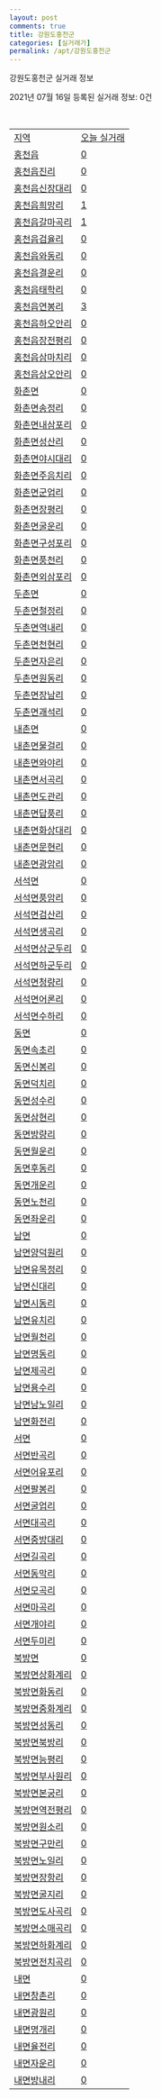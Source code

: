 ```yaml
---
layout: post
comments: true
title: 강원도홍천군
categories: [실거래가]
permalink: /apt/강원도홍천군
---
```


강원도홍천군 실거래 정보

2021년 07월 16일 등록된 실거래 정보: 0건

<script type="text/javascript">
  google.charts.load('current', {'packages':['corechart']});
  google.charts.setOnLoadCallback(drawChart);

  function drawChart() {
    var data = google.visualization.arrayToDataTable([['거래일', '매매', '전월세', '전매'], ['20-07', 17, 16, 0], ['20-08', 47, 20, 0], ['20-09', 42, 20, 0], ['20-10', 36, 18, 0], ['20-11', 39, 22, 0], ['20-12', 38, 14, 0], ['21-01', 44, 22, 0], ['21-02', 40, 15, 0], ['21-03', 59, 25, 8], ['21-04', 51, 19, 47], ['21-05', 42, 20, 42], ['21-06', 28, 14, 10], ['21-07', 7, 2, 0]]);

    var options = {
      title: '최근 1년간 유형별 거래량 추이',
      legend: { position: 'bottom' }
    };

    var chart = new google.visualization.LineChart(document.getElementById('columnchart_material'));
    chart.draw(data, (options));
  }
</script>

<div id="columnchart_material" style="width: 95%; margin-left: -35px"></div>
<br>
<table class="sortable">
  <tr>
    <td><a href="#">지역</a></td>
    <td><a href="#">오늘 실거래</a></td>
  </tr>

  
  <tr class="item">
    <td><a href="강원도 홍천군 홍천읍">홍천읍</a></td>
    <td><a href="강원도 홍천군 홍천읍">0</a></td>
  </tr>
    

  <tr class="item">
    <td><a href="강원도 홍천군 홍천읍 진리">홍천읍진리</a></td>
    <td><a href="강원도 홍천군 홍천읍 진리">0</a></td>
  </tr>
    

  <tr class="item">
    <td><a href="강원도 홍천군 홍천읍 신장대리">홍천읍신장대리</a></td>
    <td><a href="강원도 홍천군 홍천읍 신장대리">0</a></td>
  </tr>
    

  <tr class="item">
    <td><a href="강원도 홍천군 홍천읍 희망리">홍천읍희망리</a></td>
    <td><a href="강원도 홍천군 홍천읍 희망리">1</a></td>
  </tr>
    

  <tr class="item">
    <td><a href="강원도 홍천군 홍천읍 갈마곡리">홍천읍갈마곡리</a></td>
    <td><a href="강원도 홍천군 홍천읍 갈마곡리">1</a></td>
  </tr>
    

  <tr class="item">
    <td><a href="강원도 홍천군 홍천읍 검율리">홍천읍검율리</a></td>
    <td><a href="강원도 홍천군 홍천읍 검율리">0</a></td>
  </tr>
    

  <tr class="item">
    <td><a href="강원도 홍천군 홍천읍 와동리">홍천읍와동리</a></td>
    <td><a href="강원도 홍천군 홍천읍 와동리">0</a></td>
  </tr>
    

  <tr class="item">
    <td><a href="강원도 홍천군 홍천읍 결운리">홍천읍결운리</a></td>
    <td><a href="강원도 홍천군 홍천읍 결운리">0</a></td>
  </tr>
    

  <tr class="item">
    <td><a href="강원도 홍천군 홍천읍 태학리">홍천읍태학리</a></td>
    <td><a href="강원도 홍천군 홍천읍 태학리">0</a></td>
  </tr>
    

  <tr class="item">
    <td><a href="강원도 홍천군 홍천읍 연봉리">홍천읍연봉리</a></td>
    <td><a href="강원도 홍천군 홍천읍 연봉리">3</a></td>
  </tr>
    

  <tr class="item">
    <td><a href="강원도 홍천군 홍천읍 하오안리">홍천읍하오안리</a></td>
    <td><a href="강원도 홍천군 홍천읍 하오안리">0</a></td>
  </tr>
    

  <tr class="item">
    <td><a href="강원도 홍천군 홍천읍 장전평리">홍천읍장전평리</a></td>
    <td><a href="강원도 홍천군 홍천읍 장전평리">0</a></td>
  </tr>
    

  <tr class="item">
    <td><a href="강원도 홍천군 홍천읍 삼마치리">홍천읍삼마치리</a></td>
    <td><a href="강원도 홍천군 홍천읍 삼마치리">0</a></td>
  </tr>
    

  <tr class="item">
    <td><a href="강원도 홍천군 홍천읍 상오안리">홍천읍상오안리</a></td>
    <td><a href="강원도 홍천군 홍천읍 상오안리">0</a></td>
  </tr>
    

  <tr class="item">
    <td><a href="강원도 홍천군 화촌면">화촌면</a></td>
    <td><a href="강원도 홍천군 화촌면">0</a></td>
  </tr>
    

  <tr class="item">
    <td><a href="강원도 홍천군 화촌면 송정리">화촌면송정리</a></td>
    <td><a href="강원도 홍천군 화촌면 송정리">0</a></td>
  </tr>
    

  <tr class="item">
    <td><a href="강원도 홍천군 화촌면 내삼포리">화촌면내삼포리</a></td>
    <td><a href="강원도 홍천군 화촌면 내삼포리">0</a></td>
  </tr>
    

  <tr class="item">
    <td><a href="강원도 홍천군 화촌면 성산리">화촌면성산리</a></td>
    <td><a href="강원도 홍천군 화촌면 성산리">0</a></td>
  </tr>
    

  <tr class="item">
    <td><a href="강원도 홍천군 화촌면 야시대리">화촌면야시대리</a></td>
    <td><a href="강원도 홍천군 화촌면 야시대리">0</a></td>
  </tr>
    

  <tr class="item">
    <td><a href="강원도 홍천군 화촌면 주음치리">화촌면주음치리</a></td>
    <td><a href="강원도 홍천군 화촌면 주음치리">0</a></td>
  </tr>
    

  <tr class="item">
    <td><a href="강원도 홍천군 화촌면 군업리">화촌면군업리</a></td>
    <td><a href="강원도 홍천군 화촌면 군업리">0</a></td>
  </tr>
    

  <tr class="item">
    <td><a href="강원도 홍천군 화촌면 장평리">화촌면장평리</a></td>
    <td><a href="강원도 홍천군 화촌면 장평리">0</a></td>
  </tr>
    

  <tr class="item">
    <td><a href="강원도 홍천군 화촌면 굴운리">화촌면굴운리</a></td>
    <td><a href="강원도 홍천군 화촌면 굴운리">0</a></td>
  </tr>
    

  <tr class="item">
    <td><a href="강원도 홍천군 화촌면 구성포리">화촌면구성포리</a></td>
    <td><a href="강원도 홍천군 화촌면 구성포리">0</a></td>
  </tr>
    

  <tr class="item">
    <td><a href="강원도 홍천군 화촌면 풍천리">화촌면풍천리</a></td>
    <td><a href="강원도 홍천군 화촌면 풍천리">0</a></td>
  </tr>
    

  <tr class="item">
    <td><a href="강원도 홍천군 화촌면 외삼포리">화촌면외삼포리</a></td>
    <td><a href="강원도 홍천군 화촌면 외삼포리">0</a></td>
  </tr>
    

  <tr class="item">
    <td><a href="강원도 홍천군 두촌면">두촌면</a></td>
    <td><a href="강원도 홍천군 두촌면">0</a></td>
  </tr>
    

  <tr class="item">
    <td><a href="강원도 홍천군 두촌면 철정리">두촌면철정리</a></td>
    <td><a href="강원도 홍천군 두촌면 철정리">0</a></td>
  </tr>
    

  <tr class="item">
    <td><a href="강원도 홍천군 두촌면 역내리">두촌면역내리</a></td>
    <td><a href="강원도 홍천군 두촌면 역내리">0</a></td>
  </tr>
    

  <tr class="item">
    <td><a href="강원도 홍천군 두촌면 천현리">두촌면천현리</a></td>
    <td><a href="강원도 홍천군 두촌면 천현리">0</a></td>
  </tr>
    

  <tr class="item">
    <td><a href="강원도 홍천군 두촌면 자은리">두촌면자은리</a></td>
    <td><a href="강원도 홍천군 두촌면 자은리">0</a></td>
  </tr>
    

  <tr class="item">
    <td><a href="강원도 홍천군 두촌면 원동리">두촌면원동리</a></td>
    <td><a href="강원도 홍천군 두촌면 원동리">0</a></td>
  </tr>
    

  <tr class="item">
    <td><a href="강원도 홍천군 두촌면 장남리">두촌면장남리</a></td>
    <td><a href="강원도 홍천군 두촌면 장남리">0</a></td>
  </tr>
    

  <tr class="item">
    <td><a href="강원도 홍천군 두촌면 괘석리">두촌면괘석리</a></td>
    <td><a href="강원도 홍천군 두촌면 괘석리">0</a></td>
  </tr>
    

  <tr class="item">
    <td><a href="강원도 홍천군 내촌면">내촌면</a></td>
    <td><a href="강원도 홍천군 내촌면">0</a></td>
  </tr>
    

  <tr class="item">
    <td><a href="강원도 홍천군 내촌면 물걸리">내촌면물걸리</a></td>
    <td><a href="강원도 홍천군 내촌면 물걸리">0</a></td>
  </tr>
    

  <tr class="item">
    <td><a href="강원도 홍천군 내촌면 와야리">내촌면와야리</a></td>
    <td><a href="강원도 홍천군 내촌면 와야리">0</a></td>
  </tr>
    

  <tr class="item">
    <td><a href="강원도 홍천군 내촌면 서곡리">내촌면서곡리</a></td>
    <td><a href="강원도 홍천군 내촌면 서곡리">0</a></td>
  </tr>
    

  <tr class="item">
    <td><a href="강원도 홍천군 내촌면 도관리">내촌면도관리</a></td>
    <td><a href="강원도 홍천군 내촌면 도관리">0</a></td>
  </tr>
    

  <tr class="item">
    <td><a href="강원도 홍천군 내촌면 답풍리">내촌면답풍리</a></td>
    <td><a href="강원도 홍천군 내촌면 답풍리">0</a></td>
  </tr>
    

  <tr class="item">
    <td><a href="강원도 홍천군 내촌면 화상대리">내촌면화상대리</a></td>
    <td><a href="강원도 홍천군 내촌면 화상대리">0</a></td>
  </tr>
    

  <tr class="item">
    <td><a href="강원도 홍천군 내촌면 문현리">내촌면문현리</a></td>
    <td><a href="강원도 홍천군 내촌면 문현리">0</a></td>
  </tr>
    

  <tr class="item">
    <td><a href="강원도 홍천군 내촌면 광암리">내촌면광암리</a></td>
    <td><a href="강원도 홍천군 내촌면 광암리">0</a></td>
  </tr>
    

  <tr class="item">
    <td><a href="강원도 홍천군 서석면">서석면</a></td>
    <td><a href="강원도 홍천군 서석면">0</a></td>
  </tr>
    

  <tr class="item">
    <td><a href="강원도 홍천군 서석면 풍암리">서석면풍암리</a></td>
    <td><a href="강원도 홍천군 서석면 풍암리">0</a></td>
  </tr>
    

  <tr class="item">
    <td><a href="강원도 홍천군 서석면 검산리">서석면검산리</a></td>
    <td><a href="강원도 홍천군 서석면 검산리">0</a></td>
  </tr>
    

  <tr class="item">
    <td><a href="강원도 홍천군 서석면 생곡리">서석면생곡리</a></td>
    <td><a href="강원도 홍천군 서석면 생곡리">0</a></td>
  </tr>
    

  <tr class="item">
    <td><a href="강원도 홍천군 서석면 상군두리">서석면상군두리</a></td>
    <td><a href="강원도 홍천군 서석면 상군두리">0</a></td>
  </tr>
    

  <tr class="item">
    <td><a href="강원도 홍천군 서석면 하군두리">서석면하군두리</a></td>
    <td><a href="강원도 홍천군 서석면 하군두리">0</a></td>
  </tr>
    

  <tr class="item">
    <td><a href="강원도 홍천군 서석면 청량리">서석면청량리</a></td>
    <td><a href="강원도 홍천군 서석면 청량리">0</a></td>
  </tr>
    

  <tr class="item">
    <td><a href="강원도 홍천군 서석면 어론리">서석면어론리</a></td>
    <td><a href="강원도 홍천군 서석면 어론리">0</a></td>
  </tr>
    

  <tr class="item">
    <td><a href="강원도 홍천군 서석면 수하리">서석면수하리</a></td>
    <td><a href="강원도 홍천군 서석면 수하리">0</a></td>
  </tr>
    

  <tr class="item">
    <td><a href="강원도 홍천군 동면">동면</a></td>
    <td><a href="강원도 홍천군 동면">0</a></td>
  </tr>
    

  <tr class="item">
    <td><a href="강원도 홍천군 동면 속초리">동면속초리</a></td>
    <td><a href="강원도 홍천군 동면 속초리">0</a></td>
  </tr>
    

  <tr class="item">
    <td><a href="강원도 홍천군 동면 신봉리">동면신봉리</a></td>
    <td><a href="강원도 홍천군 동면 신봉리">0</a></td>
  </tr>
    

  <tr class="item">
    <td><a href="강원도 홍천군 동면 덕치리">동면덕치리</a></td>
    <td><a href="강원도 홍천군 동면 덕치리">0</a></td>
  </tr>
    

  <tr class="item">
    <td><a href="강원도 홍천군 동면 성수리">동면성수리</a></td>
    <td><a href="강원도 홍천군 동면 성수리">0</a></td>
  </tr>
    

  <tr class="item">
    <td><a href="강원도 홍천군 동면 삼현리">동면삼현리</a></td>
    <td><a href="강원도 홍천군 동면 삼현리">0</a></td>
  </tr>
    

  <tr class="item">
    <td><a href="강원도 홍천군 동면 방량리">동면방량리</a></td>
    <td><a href="강원도 홍천군 동면 방량리">0</a></td>
  </tr>
    

  <tr class="item">
    <td><a href="강원도 홍천군 동면 월운리">동면월운리</a></td>
    <td><a href="강원도 홍천군 동면 월운리">0</a></td>
  </tr>
    

  <tr class="item">
    <td><a href="강원도 홍천군 동면 후동리">동면후동리</a></td>
    <td><a href="강원도 홍천군 동면 후동리">0</a></td>
  </tr>
    

  <tr class="item">
    <td><a href="강원도 홍천군 동면 개운리">동면개운리</a></td>
    <td><a href="강원도 홍천군 동면 개운리">0</a></td>
  </tr>
    

  <tr class="item">
    <td><a href="강원도 홍천군 동면 노천리">동면노천리</a></td>
    <td><a href="강원도 홍천군 동면 노천리">0</a></td>
  </tr>
    

  <tr class="item">
    <td><a href="강원도 홍천군 동면 좌운리">동면좌운리</a></td>
    <td><a href="강원도 홍천군 동면 좌운리">0</a></td>
  </tr>
    

  <tr class="item">
    <td><a href="강원도 홍천군 남면">남면</a></td>
    <td><a href="강원도 홍천군 남면">0</a></td>
  </tr>
    

  <tr class="item">
    <td><a href="강원도 홍천군 남면 양덕원리">남면양덕원리</a></td>
    <td><a href="강원도 홍천군 남면 양덕원리">0</a></td>
  </tr>
    

  <tr class="item">
    <td><a href="강원도 홍천군 남면 유목정리">남면유목정리</a></td>
    <td><a href="강원도 홍천군 남면 유목정리">0</a></td>
  </tr>
    

  <tr class="item">
    <td><a href="강원도 홍천군 남면 신대리">남면신대리</a></td>
    <td><a href="강원도 홍천군 남면 신대리">0</a></td>
  </tr>
    

  <tr class="item">
    <td><a href="강원도 홍천군 남면 시동리">남면시동리</a></td>
    <td><a href="강원도 홍천군 남면 시동리">0</a></td>
  </tr>
    

  <tr class="item">
    <td><a href="강원도 홍천군 남면 유치리">남면유치리</a></td>
    <td><a href="강원도 홍천군 남면 유치리">0</a></td>
  </tr>
    

  <tr class="item">
    <td><a href="강원도 홍천군 남면 월천리">남면월천리</a></td>
    <td><a href="강원도 홍천군 남면 월천리">0</a></td>
  </tr>
    

  <tr class="item">
    <td><a href="강원도 홍천군 남면 명동리">남면명동리</a></td>
    <td><a href="강원도 홍천군 남면 명동리">0</a></td>
  </tr>
    

  <tr class="item">
    <td><a href="강원도 홍천군 남면 제곡리">남면제곡리</a></td>
    <td><a href="강원도 홍천군 남면 제곡리">0</a></td>
  </tr>
    

  <tr class="item">
    <td><a href="강원도 홍천군 남면 용수리">남면용수리</a></td>
    <td><a href="강원도 홍천군 남면 용수리">0</a></td>
  </tr>
    

  <tr class="item">
    <td><a href="강원도 홍천군 남면 남노일리">남면남노일리</a></td>
    <td><a href="강원도 홍천군 남면 남노일리">0</a></td>
  </tr>
    

  <tr class="item">
    <td><a href="강원도 홍천군 남면 화전리">남면화전리</a></td>
    <td><a href="강원도 홍천군 남면 화전리">0</a></td>
  </tr>
    

  <tr class="item">
    <td><a href="강원도 홍천군 서면">서면</a></td>
    <td><a href="강원도 홍천군 서면">0</a></td>
  </tr>
    

  <tr class="item">
    <td><a href="강원도 홍천군 서면 반곡리">서면반곡리</a></td>
    <td><a href="강원도 홍천군 서면 반곡리">0</a></td>
  </tr>
    

  <tr class="item">
    <td><a href="강원도 홍천군 서면 어유포리">서면어유포리</a></td>
    <td><a href="강원도 홍천군 서면 어유포리">0</a></td>
  </tr>
    

  <tr class="item">
    <td><a href="강원도 홍천군 서면 팔봉리">서면팔봉리</a></td>
    <td><a href="강원도 홍천군 서면 팔봉리">0</a></td>
  </tr>
    

  <tr class="item">
    <td><a href="강원도 홍천군 서면 굴업리">서면굴업리</a></td>
    <td><a href="강원도 홍천군 서면 굴업리">0</a></td>
  </tr>
    

  <tr class="item">
    <td><a href="강원도 홍천군 서면 대곡리">서면대곡리</a></td>
    <td><a href="강원도 홍천군 서면 대곡리">0</a></td>
  </tr>
    

  <tr class="item">
    <td><a href="강원도 홍천군 서면 중방대리">서면중방대리</a></td>
    <td><a href="강원도 홍천군 서면 중방대리">0</a></td>
  </tr>
    

  <tr class="item">
    <td><a href="강원도 홍천군 서면 길곡리">서면길곡리</a></td>
    <td><a href="강원도 홍천군 서면 길곡리">0</a></td>
  </tr>
    

  <tr class="item">
    <td><a href="강원도 홍천군 서면 동막리">서면동막리</a></td>
    <td><a href="강원도 홍천군 서면 동막리">0</a></td>
  </tr>
    

  <tr class="item">
    <td><a href="강원도 홍천군 서면 모곡리">서면모곡리</a></td>
    <td><a href="강원도 홍천군 서면 모곡리">0</a></td>
  </tr>
    

  <tr class="item">
    <td><a href="강원도 홍천군 서면 마곡리">서면마곡리</a></td>
    <td><a href="강원도 홍천군 서면 마곡리">0</a></td>
  </tr>
    

  <tr class="item">
    <td><a href="강원도 홍천군 서면 개야리">서면개야리</a></td>
    <td><a href="강원도 홍천군 서면 개야리">0</a></td>
  </tr>
    

  <tr class="item">
    <td><a href="강원도 홍천군 서면 두미리">서면두미리</a></td>
    <td><a href="강원도 홍천군 서면 두미리">0</a></td>
  </tr>
    

  <tr class="item">
    <td><a href="강원도 홍천군 북방면">북방면</a></td>
    <td><a href="강원도 홍천군 북방면">0</a></td>
  </tr>
    

  <tr class="item">
    <td><a href="강원도 홍천군 북방면 상화계리">북방면상화계리</a></td>
    <td><a href="강원도 홍천군 북방면 상화계리">0</a></td>
  </tr>
    

  <tr class="item">
    <td><a href="강원도 홍천군 북방면 화동리">북방면화동리</a></td>
    <td><a href="강원도 홍천군 북방면 화동리">0</a></td>
  </tr>
    

  <tr class="item">
    <td><a href="강원도 홍천군 북방면 중화계리">북방면중화계리</a></td>
    <td><a href="강원도 홍천군 북방면 중화계리">0</a></td>
  </tr>
    

  <tr class="item">
    <td><a href="강원도 홍천군 북방면 성동리">북방면성동리</a></td>
    <td><a href="강원도 홍천군 북방면 성동리">0</a></td>
  </tr>
    

  <tr class="item">
    <td><a href="강원도 홍천군 북방면 북방리">북방면북방리</a></td>
    <td><a href="강원도 홍천군 북방면 북방리">0</a></td>
  </tr>
    

  <tr class="item">
    <td><a href="강원도 홍천군 북방면 능평리">북방면능평리</a></td>
    <td><a href="강원도 홍천군 북방면 능평리">0</a></td>
  </tr>
    

  <tr class="item">
    <td><a href="강원도 홍천군 북방면 부사원리">북방면부사원리</a></td>
    <td><a href="강원도 홍천군 북방면 부사원리">0</a></td>
  </tr>
    

  <tr class="item">
    <td><a href="강원도 홍천군 북방면 본궁리">북방면본궁리</a></td>
    <td><a href="강원도 홍천군 북방면 본궁리">0</a></td>
  </tr>
    

  <tr class="item">
    <td><a href="강원도 홍천군 북방면 역전평리">북방면역전평리</a></td>
    <td><a href="강원도 홍천군 북방면 역전평리">0</a></td>
  </tr>
    

  <tr class="item">
    <td><a href="강원도 홍천군 북방면 원소리">북방면원소리</a></td>
    <td><a href="강원도 홍천군 북방면 원소리">0</a></td>
  </tr>
    

  <tr class="item">
    <td><a href="강원도 홍천군 북방면 구만리">북방면구만리</a></td>
    <td><a href="강원도 홍천군 북방면 구만리">0</a></td>
  </tr>
    

  <tr class="item">
    <td><a href="강원도 홍천군 북방면 노일리">북방면노일리</a></td>
    <td><a href="강원도 홍천군 북방면 노일리">0</a></td>
  </tr>
    

  <tr class="item">
    <td><a href="강원도 홍천군 북방면 장항리">북방면장항리</a></td>
    <td><a href="강원도 홍천군 북방면 장항리">0</a></td>
  </tr>
    

  <tr class="item">
    <td><a href="강원도 홍천군 북방면 굴지리">북방면굴지리</a></td>
    <td><a href="강원도 홍천군 북방면 굴지리">0</a></td>
  </tr>
    

  <tr class="item">
    <td><a href="강원도 홍천군 북방면 도사곡리">북방면도사곡리</a></td>
    <td><a href="강원도 홍천군 북방면 도사곡리">0</a></td>
  </tr>
    

  <tr class="item">
    <td><a href="강원도 홍천군 북방면 소매곡리">북방면소매곡리</a></td>
    <td><a href="강원도 홍천군 북방면 소매곡리">0</a></td>
  </tr>
    

  <tr class="item">
    <td><a href="강원도 홍천군 북방면 하화계리">북방면하화계리</a></td>
    <td><a href="강원도 홍천군 북방면 하화계리">0</a></td>
  </tr>
    

  <tr class="item">
    <td><a href="강원도 홍천군 북방면 전치곡리">북방면전치곡리</a></td>
    <td><a href="강원도 홍천군 북방면 전치곡리">0</a></td>
  </tr>
    

  <tr class="item">
    <td><a href="강원도 홍천군 내면">내면</a></td>
    <td><a href="강원도 홍천군 내면">0</a></td>
  </tr>
    

  <tr class="item">
    <td><a href="강원도 홍천군 내면 창촌리">내면창촌리</a></td>
    <td><a href="강원도 홍천군 내면 창촌리">0</a></td>
  </tr>
    

  <tr class="item">
    <td><a href="강원도 홍천군 내면 광원리">내면광원리</a></td>
    <td><a href="강원도 홍천군 내면 광원리">0</a></td>
  </tr>
    

  <tr class="item">
    <td><a href="강원도 홍천군 내면 명개리">내면명개리</a></td>
    <td><a href="강원도 홍천군 내면 명개리">0</a></td>
  </tr>
    

  <tr class="item">
    <td><a href="강원도 홍천군 내면 율전리">내면율전리</a></td>
    <td><a href="강원도 홍천군 내면 율전리">0</a></td>
  </tr>
    

  <tr class="item">
    <td><a href="강원도 홍천군 내면 자운리">내면자운리</a></td>
    <td><a href="강원도 홍천군 내면 자운리">0</a></td>
  </tr>
    

  <tr class="item">
    <td><a href="강원도 홍천군 내면 방내리">내면방내리</a></td>
    <td><a href="강원도 홍천군 내면 방내리">0</a></td>
  </tr>
    


</table>


    
